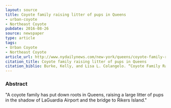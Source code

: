 ```yaml
---
layout: source
title: Coyote family raising litter of pups in Queens  
- urban-coyote
- Northeast Coyote
pubdate: 2016-08-26
source: newspaper
type: article
tags:
- Urban Coyote
- Northeast Coyote
article_url: http://www.nydailynews.com/new-york/queens/coyote-family-raising-litter-pups-queens-article-1.2766744
citation_title: Coyote family raising litter of pups in Queens   
citation_biblio: Burke, Kelly, and Lisa L. Colangelo. “Coyote Family Raising Litter of Pups in Queens.” NY Daily News. 
---
```


### Abstract
"A coyote family has put down roots in Queens, raising a large litter of pups in the shadow of LaGuardia Airport and the bridge to Rikers Island."
